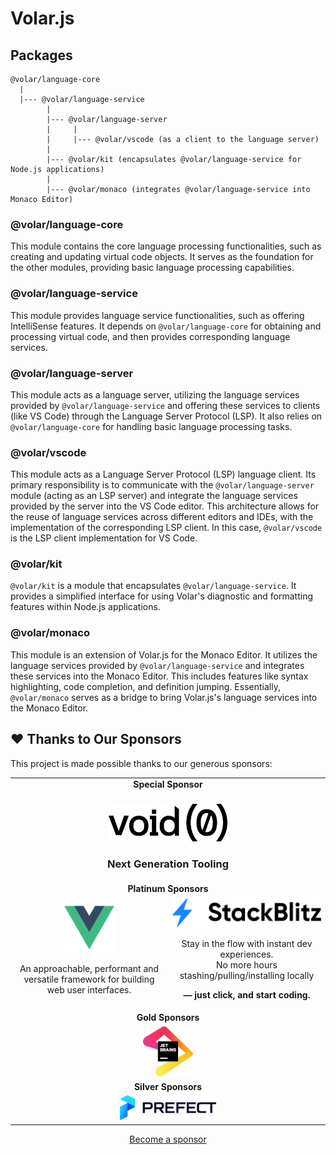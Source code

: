 # Volar.js

## Packages

```
@volar/language-core
  |
  |--- @volar/language-service
        |
        |--- @volar/language-server
        |     |
        |     |--- @volar/vscode (as a client to the language server)
        |
        |--- @volar/kit (encapsulates @volar/language-service for Node.js applications)
        |
        |--- @volar/monaco (integrates @volar/language-service into Monaco Editor)
```

### @volar/language-core

This module contains the core language processing functionalities, such as creating and updating virtual code objects. It serves as the foundation for the other modules, providing basic language processing capabilities.

### @volar/language-service

This module provides language service functionalities, such as offering IntelliSense features. It depends on `@volar/language-core` for obtaining and processing virtual code, and then provides corresponding language services.

### @volar/language-server

This module acts as a language server, utilizing the language services provided by `@volar/language-service` and offering these services to clients (like VS Code) through the Language Server Protocol (LSP). It also relies on `@volar/language-core` for handling basic language processing tasks.

### @volar/vscode

This module acts as a Language Server Protocol (LSP) language client. Its primary responsibility is to communicate with the `@volar/language-server` module (acting as an LSP server) and integrate the language services provided by the server into the VS Code editor. This architecture allows for the reuse of language services across different editors and IDEs, with the implementation of the corresponding LSP client. In this case, `@volar/vscode` is the LSP client implementation for VS Code.

### @volar/kit

`@volar/kit` is a module that encapsulates `@volar/language-service`. It provides a simplified interface for using Volar's diagnostic and formatting features within Node.js applications.

### @volar/monaco

This module is an extension of Volar.js for the Monaco Editor. It utilizes the language services provided by `@volar/language-service` and integrates these services into the Monaco Editor. This includes features like syntax highlighting, code completion, and definition jumping. Essentially, `@volar/monaco` serves as a bridge to bring Volar.js's language services into the Monaco Editor.

## ❤️ Thanks to Our Sponsors

This project is made possible thanks to our generous sponsors:

<table>
  <tbody>
    <tr>
      <td align="center" valign="middle" colspan="6">
        <b>Special Sponsor</b>
      </td>
    </tr>
    <tr>
      <td align="center" valign="middle" colspan="6">
        <br>
        <a href="https://voidzero.dev/">
          <img src="https://raw.githubusercontent.com/johnsoncodehk/sponsors/master/logos/VoidZero.svg" height="60" />
        </a>
        <h3>Next Generation Tooling</h3>
      </td>
    </tr>
    <tr>
      <td align="center" valign="middle" colspan="6">
        <b>Platinum Sponsors</b>
      </td>
    </tr>
    <tr>
      <td align="center" valign="middle" width="50%"  colspan="3">
        <a href="https://vuejs.org/">
          <img src="https://raw.githubusercontent.com/johnsoncodehk/sponsors/master/logos/Vue.svg" height="80" />
        </a>
        <p>An approachable, performant and versatile framework for building web user interfaces.</p>
      </td>
      <td align="center" valign="middle" width="50%" colspan="6">
        <a href="https://stackblitz.com/">
          <img src="https://raw.githubusercontent.com/johnsoncodehk/sponsors/master/logos/StackBlitz.svg" width="240" />
        </a>
        <p>Stay in the flow with instant dev experiences.<br>No more hours stashing/pulling/installing locally</p>
        <p><b> — just click, and start coding.</b></p>
      </td>
    </tr>
    <tr>
      <td align="center" valign="middle" colspan="6">
        <b>Gold Sponsors</b>
      </td>
    </tr>
    <tr>
      <td align="center" valign="middle" colspan="6">
        <a href="https://www.jetbrains.com/">
          <img src="https://raw.githubusercontent.com/johnsoncodehk/sponsors/master/logos/JetBrains.svg" width="80" />
        </a>
      </td>
    </tr>
    <tr>
      <td align="center" valign="middle" colspan="6">
        <b>Silver Sponsors</b>
      </td>
    </tr>
    <tr>
      <td align="center" valign="middle" width="33.3%" colspan="2">
      </td>
      <td align="center" valign="middle" width="33.3%" colspan="2">
        <a href="https://www.prefect.io/"><img src="https://raw.githubusercontent.com/johnsoncodehk/sponsors/master/logos/Prefect.svg" width="200" /></a>
      </td>
      <td align="center" valign="middle" width="33.3%" colspan="2">
      </td>
    </tr>
  </tbody>
</table>

<p align="center">
	<a href="https://github.com/sponsors/johnsoncodehk">Become a sponsor</a>
</p>
